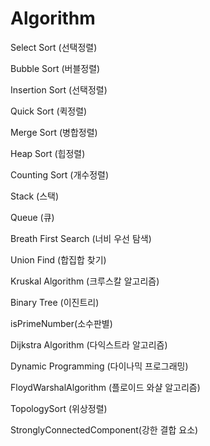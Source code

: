 # Algorithm

Select Sort (선택정렬)

Bubble Sort (버블정렬)
 
Insertion Sort (선택정렬)

Quick Sort (퀵정렬)

Merge Sort (병합정렬)

Heap Sort (힙정렬)

Counting Sort (개수정렬)

Stack (스택)

Queue (큐)

Breath First Search (너비 우선 탐색)

Union Find (합집합 찾기)

Kruskal Algorithm (크루스칼 알고리즘)

Binary Tree (이진트리)

isPrimeNumber(소수판별)

Dijkstra Algorithm (다익스트라 알고리즘)

Dynamic Programming (다이나믹 프로그래밍)

FloydWarshalAlgorithm (플로이드 와샬 알고리즘)

TopologySort (위상정렬)

StronglyConnectedComponent(강한 결합 요소)
